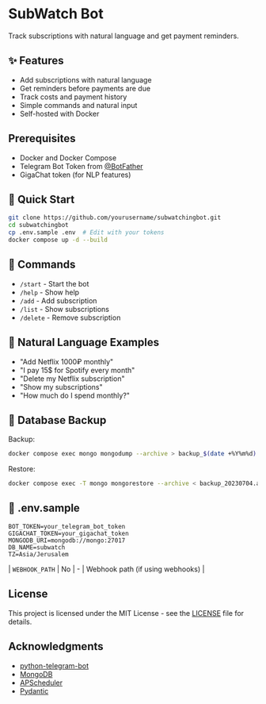# SubWatch Bot

Track subscriptions with natural language and get payment reminders.

## ✨ Features

- Add subscriptions with natural language
- Get reminders before payments are due
- Track costs and payment history
- Simple commands and natural input
- Self-hosted with Docker

## Prerequisites

- Docker and Docker Compose
- Telegram Bot Token from [@BotFather](https://t.me/botfather)
- GigaChat token (for NLP features)

## 🚀 Quick Start

```bash
git clone https://github.com/yourusername/subwatchingbot.git
cd subwatchingbot
cp .env.sample .env  # Edit with your tokens
docker compose up -d --build
```

## 🤖 Commands

- `/start` - Start the bot
- `/help` - Show help
- `/add` - Add subscription
- `/list` - Show subscriptions
- `/delete` - Remove subscription

## 💬 Natural Language Examples

- "Add Netflix 1000₽ monthly"
- "I pay 15$ for Spotify every month"
- "Delete my Netflix subscription"
- "Show my subscriptions"
- "How much do I spend monthly?"

## 🔄 Database Backup

Backup:
```bash
docker compose exec mongo mongodump --archive > backup_$(date +%Y%m%d).archive
```

Restore:
```bash
docker compose exec -T mongo mongorestore --archive < backup_20230704.archive
```

## 📝 .env.sample
```
BOT_TOKEN=your_telegram_bot_token
GIGACHAT_TOKEN=your_gigachat_token
MONGODB_URI=mongodb://mongo:27017
DB_NAME=subwatch
TZ=Asia/Jerusalem
```

| `WEBHOOK_PATH` | No | - | Webhook path (if using webhooks) |

## License

This project is licensed under the MIT License - see the [LICENSE](LICENSE) file for details.

## Acknowledgments

- [python-telegram-bot](https://python-telegram-bot.org/)
- [MongoDB](https://www.mongodb.com/)
- [APScheduler](https://apscheduler.readthedocs.io/)
- [Pydantic](https://pydantic-docs.helpmanual.io/)
